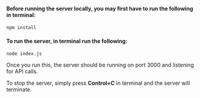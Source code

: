 #### Before running the server locally, you may first have to run the following in terminal:
`npm install`

#### To run the server, in terminal run the following:
`node index.js`

Once you run this, the server should be running on port 3000 and listening for API calls.

To stop the server, simply press **Control+C** in terminal and the server will terminate. 
